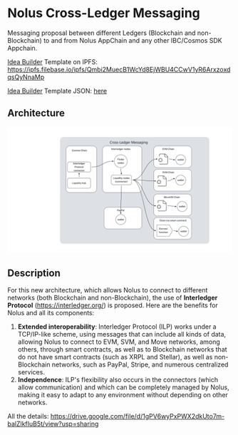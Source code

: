 # Nolus Cross-Ledger Messaging

Messaging proposal between different Ledgers (Blockchain and non-Blockchain) to and from Nolus AppChain and any other IBC/Cosmos SDK Appchain.

[Idea Builder](https://ideabuilder.ibcprotocol.dev/) Template on IPFS: https://ipfs.filebase.io/ipfs/Qmbi2MuecB1WcYd8EjWBU4CCwV1yR6ArxzoxdqsQyNnaMp

[Idea Builder](https://ideabuilder.ibcprotocol.dev/) Template JSON: [here](./Cross-Ledger-Messaging.json)

## Architecture

![Architecture](./Cross-Ledger-Messaging.png)

## Description 
For this new architecture, which allows Nolus to connect to different networks (both Blockchain and non-Blockchain), the use of **Interledger Protocol** (https://interledger.org/) is proposed. Here are the benefits for Nolus and all its components:

1. **Extended interoperability**: Interledger Protocol (ILP) works under a TCP/IP-like scheme, using messages that can include all kinds of data, allowing Nolus to connect to EVM, SVM, and Move networks, among others, through smart contracts, as well as to Blockchain networks that do not have smart contracts (such as XRPL and Stellar), as well as non-Blockchain networks, such as PayPal, Stripe, and numerous centralized services.
2. **Independence**: ILP's flexibility also occurs in the connectors (which allow communication) and which can be completely managed by Nolus, making it easy to adapt to any environment without depending on other networks.

All the details: https://drive.google.com/file/d/1gPV6wyPxPWX2dkUto7m-balZlkfIuB5t/view?usp=sharing
